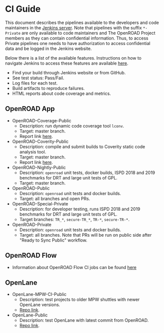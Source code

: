 # CI Guide

This document describes the pipelines available to the developers and code
maintainers in the [Jenkins server](https://jenkins.openroad.tools/). Note
that pipelines with the suffix `*-Private` are only available to code
maintainers and The OpenROAD Project members as they can contain confidential
information. Thus, to access Private pipelines one needs to have authorization
to access confidential data and be logged in the Jenkins website.

Below there is a list of the available features. Instructions on how to
navigate Jenkins to access these features are available
[here](https://docs.google.com/presentation/d/1kWHLjUBFcd0stnDaPNi_pt9WFrrsR7tQ95BGhT1yOvw/edit?usp=sharing).

-   Find your build through Jenkins website or from GitHub.
-   See test status: Pass/Fail.
-   Log files for each test.
-   Build artifacts to reproduce failures.
-   HTML reports about code coverage and metrics.

## OpenROAD App

-   OpenROAD-Coverage-Public
    -   Description: run dynamic code coverage tool `lconv`.
    -   Target: master branch.
    -   Report link [here](https://jenkins.openroad.tools/job/OpenROAD-Coverage-Public/Dynamic_20Code_20Coverage/).
-   OpenROAD-Coverity-Public
    -   Description: compile and submit builds to Coverity static code analysis
        tool.
    -   Target: master branch.
    -   Report link [here](https://scan.coverity.com/projects/the-openroad-project-openroad).
-   OpenROAD-Nightly-Public
    -   Description: `openroad` unit tests, docker builds, ISPD 2018 and 2019
        benchmarks for DRT and large unit tests of GPL.
    -   Target: master branch.
-   OpenROAD-Public
    -   Description: `openroad` unit tests and docker builds.
    -   Target: all branches and open PRs.
-   OpenROAD-Special-Private
    -   Description: for developer testing, runs ISPD 2018 and 2019 benchmarks
        for DRT and large unit tests of GPL.
    -   Target branches: `TR_*`, `secure-TR_*`, `TR-*`, `secure-TR-*`.
-   OpenROAD-Private
    -   Description: `openroad` unit tests and docker builds.
    -   Target: all branches. Note that PRs will be run on public side after
        "Ready to Sync Public" workflow.


## OpenROAD Flow

-  Information about OpenROAD Flow CI jobs can be found [here](https://openroadflow.readthedocs.io/en/latest/contrib/CI.html)

## OpenLane

-   OpenLane-MPW-CI-Public
    -   Description: test projects to older MPW shuttles with newer OpenLane versions.
    -   [Repo link](https://github.com/The-OpenROAD-Project/OpenLane-MPW-CI).
-   OpenLane-Public
    -   Description: test OpenLane with latest commit from OpenROAD.
    -   [Repo link](https://github.com/The-OpenROAD-Project/OpenLane).
